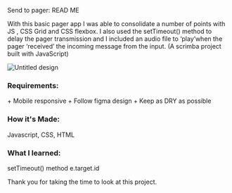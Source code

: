 Send to pager: READ ME

With this basic pager app I was able to consolidate a number of points with JS , CSS Grid and CSS flexbox. 
I also used the setTimeout() method to delay the pager transmission and I included an audio file to ‘play’when the pager ‘received’ the incoming message from the input.
(A scrimba project built with JavaScript)

![Untitled design](https://user-images.githubusercontent.com/80925002/218821887-b162368a-1472-4240-8229-db8f67ce62d7.gif)


<h3>Requirements:</h3>
+ Mobile responsive
+ Follow figma design
+ Keep as DRY as possible

<h3>How it's Made:</h3>
Javascript, CSS, HTML

<h3>What I learned:</h3>
setTimeout() method
e.target.id

Thank you for taking the time to look at this project.

